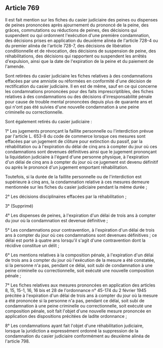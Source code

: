 Article 769
----
Il est fait mention sur les fiches du casier judiciaire des peines ou dispenses
de peines prononcées après ajournement du prononcé de la peine, des grâces,
commutations ou réductions de peines, des décisions qui suspendent ou qui
ordonnent l'exécution d'une première condamnation, des décisions prises en
application du deuxième alinéa de l'article 728-4 ou du premier alinéa de
l'article 728-7, des décisions de libération conditionnelle et de révocation,
des décisions de suspension de peine, des réhabilitations, des décisions qui
rapportent ou suspendent les arrêtés d'expulsion, ainsi que la date de
l'expiration de la peine et du paiement de l'amende.

Sont retirées du casier judiciaire les fiches relatives à des condamnations
effacées par une amnistie ou réformées en conformité d'une décision de
rectification du casier judiciaire. Il en est de même, sauf en ce qui concerne
les condamnations prononcées pour des faits imprescriptibles, des fiches
relatives à des condamnations ou des décisions d'irresponsabilité pénale pour
cause de trouble mental prononcées depuis plus de quarante ans et qui n'ont pas
été suivies d'une nouvelle condamnation à une peine criminelle ou
correctionnelle.

Sont également retirés du casier judiciaire :

1° Les jugements prononçant la faillite personnelle ou l'interdiction prévue par
l'article L. 653-8 du code de commerce lorsque ces mesures sont effacées par un
jugement de clôture pour extinction du passif, par la réhabilitation ou à
l'expiration du délai de cinq ans à compter du jour où ces condamnations sont
devenues définitives ainsi que le jugement prononçant la liquidation judiciaire
à l'égard d'une personne physique, à l'expiration d'un délai de cinq ans à
compter du jour où ce jugement est devenu définitif ou après le prononcé d'un
jugement emportant réhabilitation.

Toutefois, si la durée de la faillite personnelle ou de l'interdiction est
supérieure à cinq ans, la condamnation relative à ces mesures demeure mentionnée
sur les fiches du casier judiciaire pendant la même durée ;

2° Les décisions disciplinaires effacées par la réhabilitation ;

3° (Supprimé)

4° Les dispenses de peines, à l'expiration d'un délai de trois ans à compter du
jour où la condamnation est devenue définitive ;

5° Les condamnations pour contravention, à l'expiration d'un délai de trois ans
à compter du jour où ces condamnations sont devenues définitives ; ce délai est
porté à quatre ans lorsqu'il s'agit d'une contravention dont la récidive
constitue un délit ;

6° Les mentions relatives à la composition pénale, à l'expiration d'un délai de
trois ans à compter du jour où l'exécution de la mesure a été constatée, si la
personne n'a pas, pendant ce délai, soit subi de condamnation à une peine
criminelle ou correctionnelle, soit exécuté une nouvelle composition pénale ;

7° Les fiches relatives aux mesures prononcées en application des articles 8,
15, 15-1, 16, 16 bis et 28 de l'ordonnance n° 45-174 du 2 février 1945 précitée
à l'expiration d'un délai de trois ans à compter du jour où la mesure a été
prononcée si la personne n'a pas, pendant ce délai, soit subi de condamnation à
une peine criminelle ou correctionnelle, soit exécuté une composition pénale,
soit fait l'objet d'une nouvelle mesure prononcée en application des
dispositions précitées de ladite ordonnance ;

8° Les condamnations ayant fait l'objet d'une réhabilitation judiciaire, lorsque
la juridiction a expressément ordonné la suppression de la condamnation du
casier judiciaire conformément au deuxième alinéa de l'article 798.
